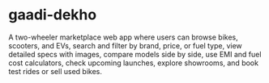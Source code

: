 # gaadi-dekho
A two-wheeler marketplace web app where users can browse bikes, scooters, and EVs, search and filter by brand, price, or fuel type, view detailed specs with images, compare models side by side, use EMI and fuel cost calculators, check upcoming launches, explore showrooms, and book test rides or sell used bikes.
